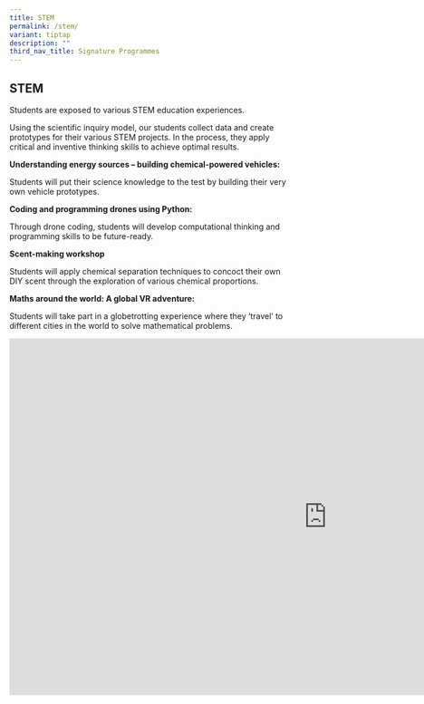 ```yaml
---
title: STEM
permalink: /stem/
variant: tiptap
description: ""
third_nav_title: Signature Programmes
---
```

<h2>STEM</h2>
<p>Students are exposed to various STEM education experiences.</p>
<p>Using the scientific inquiry model, our students collect data and create
prototypes for their various STEM projects. In the process, they apply
critical and inventive thinking skills to achieve optimal results.</p>
<p><strong>Understanding energy sources – building chemical-powered vehicles:</strong>
</p>
<p>Students will put their science knowledge to the test by building their
very own vehicle prototypes.</p>
<p><strong>Coding and programming drones using Python:</strong>
</p>
<p>Through drone coding, students will develop computational thinking and
programming skills to be future-ready.</p>
<p><strong>Scent-making workshop</strong>
</p>
<p>Students will apply chemical separation techniques to concoct their own
DIY scent through the exploration of various chemical proportions.</p>
<p><strong>Maths around the world: A global VR adventure:</strong>
</p>
<p>Students will take part in a globetrotting experience where they ‘travel’
to different cities in the world to solve mathematical problems.</p>
<div class="iframe-wrapper">
<iframe height="630" width="1120" allowfullscreen="true" frameborder="0" src="https://www.youtube.com/embed/ivuL03fTwGs?si=QOkC5oNeUVg2e7ri"></iframe>
</div>
<p></p>